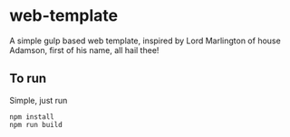 # web-template
A simple gulp based web template, inspired by Lord Marlington of house Adamson, first of his name, all hail thee!

## To run
Simple, just run 
```
npm install 
npm run build
```
